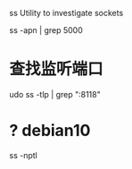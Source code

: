 ss
Utility to investigate sockets

ss -apn | grep 5000

# 查找监听端口
udo ss -tlp | grep ":8118"


# ? debian10 
ss -nptl